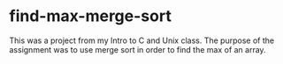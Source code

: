 # find-max-merge-sort
This was a project from my Intro to C and Unix class. The purpose of the assignment was to use merge sort in order to find the max of an array.
